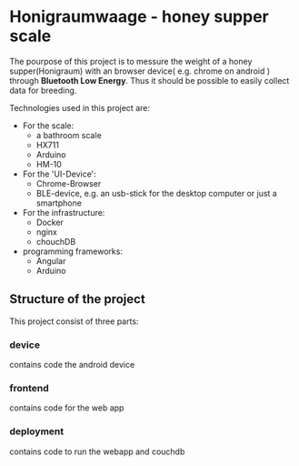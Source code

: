 # Honigraumwaage - honey supper scale
The pourpose of this project is to messure the weight of a honey supper(Honigraum) with an browser device( e.g. chrome on android ) through **Bluetooth Low Energy**. Thus it should be possible to easily collect data for breeding.

Technologies used in this project are:
 - For the scale:
    - a bathroom scale
    - HX711
    - Arduino
    - HM-10
 - For the 'UI-Device':
    - Chrome-Browser
    - BLE-device, e.g. an usb-stick for the desktop computer or just a smartphone
 - For the infrastructure:
    - Docker
    - nginx
    - chouchDB
 - programming frameworks:
    - Angular
    - Arduino 
 
## Structure of the project
This project consist of three parts:
### device
contains code the android device
### frontend
contains code for the web app
### deployment
contains code to run the webapp and couchdb